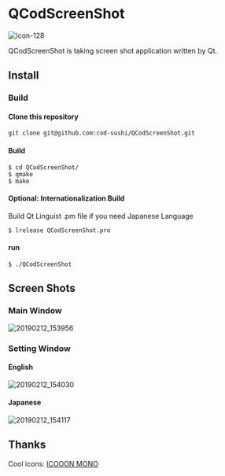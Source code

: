 QCodScreenShot
====

![icon-128](https://user-images.githubusercontent.com/46142035/52618033-03560880-2ee1-11e9-978f-dbc0ab870fda.png)

QCodScreenShot is taking screen shot application written by Qt.

## Install
### Build
#### Clone this repository
```
git clone git@github.com:cod-sushi/QCodScreenShot.git
```
#### Build
```
$ cd QCodScreenShot/
$ qmake
$ make
```
#### Optional: Internationalization Build
Build Qt Linguist .pm file if you need Japanese Language
```
$ lrelease QCodScreenShot.pro
```
#### run
```
$ ./QCodScreenShot
```

## Screen Shots
### Main Window
![20190212_153956](https://user-images.githubusercontent.com/46142035/52618053-123cbb00-2ee1-11e9-86ea-fdfe6c94d52e.png)

### Setting Window
#### English
![20190212_154030](https://user-images.githubusercontent.com/46142035/52618057-1537ab80-2ee1-11e9-98ea-b4ba3570ea11.png)
#### Japanese
![20190212_154117](https://user-images.githubusercontent.com/46142035/52618059-17016f00-2ee1-11e9-93fb-9e056ce83cb0.png)


## Thanks

Cool icons: [ICOOON MONO](http://icooon-mono.com/)
